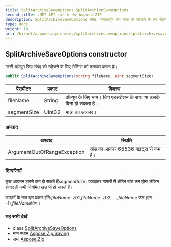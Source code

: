 ```yaml
---
title: SplitArchiveSaveOptions.SplitArchiveSaveOptions
second_title: .NET API संदर्भ के लिए Aspose.ZIP
description: SplitArchiveSaveOptions नर्मत. मल्टवल्यूम ज़प संग्रह क सहेजने के लए सेटंग्स क तत्कल करत है
type: docs
weight: 10
url: /hi/net/aspose.zip.saving/splitarchivesaveoptions/splitarchivesaveoptions/
---
```

## SplitArchiveSaveOptions constructor

मल्टी-वॉल्यूम ज़िप संग्रह को सहेजने के लिए सेटिंग्स को तत्काल करता है।

```csharp
public SplitArchiveSaveOptions(string fileName, uint segmentSize)
```

| पैरामीटर | प्रकार | विवरण |
| --- | --- | --- |
| fileName | String | वॉल्यूम के लिए नाम। ज़िप एक्सटेंशन के साथ या उसके बिना हो सकता है। |
| segmentSize | UInt32 | मात्रा का आकार। |

### अपवाद

| अपवाद | स्थिति |
| --- | --- |
| ArgumentOutOfRangeException | खंड का आकार 65536 बाइट्स से कम है। |

### टिप्पणियों

कुछ आयतन इससे कम हो सकते हैं*segmentSize*. ज्यादातर मामलों में अंतिम खंड कम होगा लेकिन शायद ही कभी नियमित खंड भी हो सकते हैं।

फाइलों के नाम इस प्रकार होंगे:*fileName* .z01,*fileName* .z02, ...,*fileName* जेड (एन -1),*fileName*ज़िप।

### यह सभी देखें

* class [SplitArchiveSaveOptions](../)
* नाम स्थान [Aspose.Zip.Saving](../../splitarchivesaveoptions/)
* सभा [Aspose.Zip](../../../)


